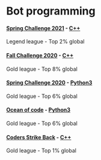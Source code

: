 # Bot programming

#### [Spring Challenge 2021](https://www.codingame.com/multiplayer/bot-programming/spring-challenge-2021) - [C++](./springChallenge2021.cpp)

Legend league - Top 2% global

#### [Fall Challenge 2020](https://www.codingame.com/multiplayer/bot-programming/fall-challenge-2020) - [C++](./fallChallenge2020.cpp)

Gold league - Top 8% global

#### [Spring Challenge 2020](https://www.codingame.com/multiplayer/bot-programming/spring-challenge-2020) - [Python3](./springChallenge2020.py)

Gold league - Top 6% global

#### [Ocean of code](https://www.codingame.com/multiplayer/bot-programming/ocean-of-code) - [Python3](./oceanOfCode.py)

Gold league - Top 6% global

#### [Coders Strike Back](https://www.codingame.com/multiplayer/bot-programming/coders-strike-back) - [C++](./codersStrikeBack.cpp)

Gold league - Top 1% global

